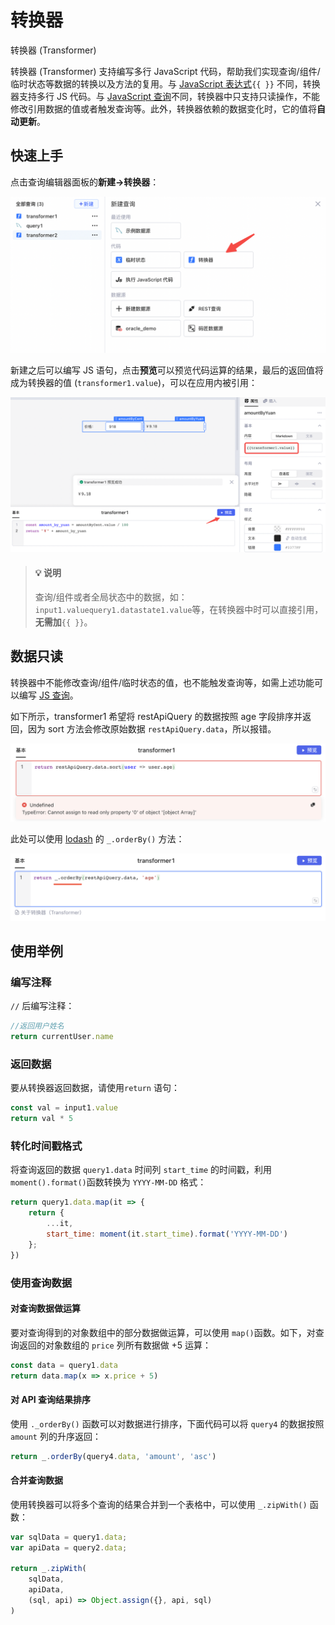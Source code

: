 # 转换器

转换器 (Transformer)

转换器 (Transformer) 支持编写多行 JavaScript 代码，帮助我们实现查询/组件/临时状态等数据的转换以及方法的复用。与 [JavaScript 表达式](../javascript-in-lowcoder/writing-javascript)​`{{ }}`​ 不同，转换器支持多行 JS 代码。与 [JavaScript 查询](../javascript-in-lowcoder/javascript-query)不同，转换器中只支持只读操作，不能修改引用数据的值或者触发查询等。此外，转换器依赖的数据变化时，它的值将​**自动更新**​。

## 快速上手

点击查询编辑器面板的​**新建-&gt;转换器**​：

![](../assets/1-20231002175907-8v0om4o.png)​

新建之后可以编写 JS 语句，点击**预览**可以预览代码运算的结果，最后的返回值将成为转换器的值 (`transformer1.value`​)，可以在应用内被引用：

![](../assets/2-20231002175907-d3f3fun.png)​

> #### 💡 说明
>
> 查询/组件或者全局状态中的数据，如：`input1.valuequery1.datastate1.value`​ 等，在转换器中时可以直接引用，**无需加**​`{{ }}`​。

## 数据只读

转换器中不能修改查询/组件/临时状态的值，也不能触发查询等，如需上述功能可以编写 [JS 查询](./javascript-query.md)。

如下所示，transformer1 希望将 restApiQuery 的数据按照 age 字段排序并返回，因为 sort 方法会修改原始数据 `restApiQuery.data`​，所以报错。

![](../assets/3-20231002175907-u2mmmmj.png)​

此处可以使用 [lodash](../javascript-in-lowcoder/using-array#%E4%BD%BF%E7%94%A8lodash%E6%93%8D%E4%BD%9C%E6%95%B0%E7%BB%84) 的 `_.orderBy()`​ 方法：

![](../assets/4-20231002175907-tkas9bq.png)​

## 使用举例

### 编写注释

​`//`​ 后编写注释：

```javascript
//返回用户姓名
return currentUser.name
```

### 返回数据

要从转换器返回数据，请使用`return`​ 语句：

```javascript
const val = input1.value
return val * 5
```

### 转化时间戳格式

将查询返回的数据 `query1.data`​ 时间列 `start_time`​ 的时间戳，利用 `moment().format()`​ 函数转换为 `YYYY-MM-DD`​ 格式：

```javascript
return query1.data.map(it => {
    return {
        ...it,
        start_time: moment(it.start_time).format('YYYY-MM-DD')
    };
})
```

### 使用查询数据

#### 对查询数据做运算

要对查询得到的对象数组中的部分数据做运算，可以使用 `map()`​ 函数。如下，对查询返回的对象数组的 `price`​ 列所有数据做 +5 运算：

```javascript
const data = query1.data
return data.map(x => x.price + 5)
```

#### 对 API 查询结果排序

使用 `._orderBy()`​ 函数可以对数据进行排序，下面代码可以将 `query4`​ 的数据按照 `amount`​ 列的升序返回：

```javascript
return _.orderBy(query4.data, 'amount', 'asc')
```

#### 合并查询数据

使用转换器可以将多个查询的结果合并到一个表格中，可以使用 `_.zipWith()`​ 函数：

```javascript
var sqlData = query1.data;
var apiData = query2.data;

return _.zipWith(
    sqlData,
    apiData,
    (sql, api) => Object.assign({}, api, sql)
)
```
